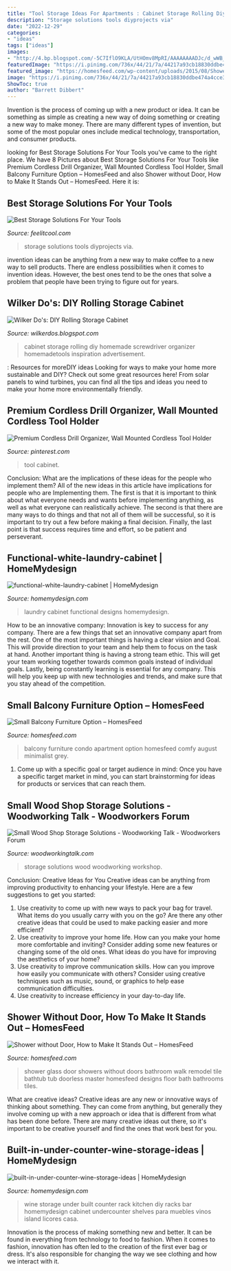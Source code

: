 ```yaml
---
title: "Tool Storage Ideas For Apartments : Cabinet Storage Rolling Diy Homemade Screwdriver Organizer Homemadetools Inspiration Advertisement"
description: "Storage solutions tools diyprojects via"
date: "2022-12-29"
categories:
- "ideas"
tags: ["ideas"]
images:
- "http://4.bp.blogspot.com/-5C7IflO9KLA/UtHOmv8MpRI/AAAAAAAADJc/d_wWB_8a25I/s1600/IMG_0016.jpg"
featuredImage: "https://i.pinimg.com/736x/44/21/7a/44217a93cb18830ddbe474a4cce36ce5.jpg"
featured_image: "https://homesfeed.com/wp-content/uploads/2015/08/Shower-without-door-with-transparent-glass-panels-and-multiple-showerheads-a-heldhand-showerhead-built-in-bathtub-fixture.jpg"
image: "https://i.pinimg.com/736x/44/21/7a/44217a93cb18830ddbe474a4cce36ce5.jpg"
ShowToc: true
author: "Barrett Dibbert"
---
```



Invention is the process of coming up with a new product or idea. It can be something as simple as creating a new way of doing something or creating a new way to make money. There are many different types of invention, but some of the most popular ones include medical technology, transportation, and consumer products.

	

		
looking for Best Storage Solutions For Your Tools you've came to the right place. We have 8 Pictures about Best Storage Solutions For Your Tools like Premium Cordless Drill Organizer, Wall Mounted Cordless Tool Holder, Small Balcony Furniture Option – HomesFeed and also Shower without Door, How to Make It Stands Out – HomesFeed. Here it is:
		
    
## Best Storage Solutions For Your Tools

<img loading=lazy src="http://feelitcool.com/wp-content/uploads/2017/06/best-storage-solutions-for-your-tools3.jpg" onerror="this.onerror=null;this.src='https://tse1.mm.bing.net/th?id=OIP.LSh0Nc4XpXBWkQ2LDe0LcgHaNJ&amp;pid=15.1';" alt="Best Storage Solutions For Your Tools">

_Source: feelitcool.com_

>storage solutions tools diyprojects via. 

	

invention ideas can be anything from a new way to make coffee to a new way to sell products. There are endless possibilities when it comes to invention ideas. However, the best ones tend to be the ones that solve a problem that people have been trying to figure out for years.

    
## Wilker Do&#039;s: DIY Rolling Storage Cabinet

<img loading=lazy src="http://4.bp.blogspot.com/-5C7IflO9KLA/UtHOmv8MpRI/AAAAAAAADJc/d_wWB_8a25I/s1600/IMG_0016.jpg" onerror="this.onerror=null;this.src='https://tse2.mm.bing.net/th?id=OIP.A3Y9y3zm1fD4-zbka1M4WwHaJ4&amp;pid=15.1';" alt="Wilker Do&#039;s: DIY Rolling Storage Cabinet">

_Source: wilkerdos.blogspot.com_

>cabinet storage rolling diy homemade screwdriver organizer homemadetools inspiration advertisement. 

	

: Resources for moreDIY ideas
Looking for ways to make your home more sustainable and DIY? Check out some great resources here! From solar panels to wind turbines, you can find all the tips and ideas you need to make your home more environmentally friendly.

    
## Premium Cordless Drill Organizer, Wall Mounted Cordless Tool Holder

<img loading=lazy src="https://i.pinimg.com/736x/44/21/7a/44217a93cb18830ddbe474a4cce36ce5.jpg" onerror="this.onerror=null;this.src='https://tse2.mm.bing.net/th?id=OIP.fj-5gclJU1L-lbKHK4c-kQHaJ3&amp;pid=15.1';" alt="Premium Cordless Drill Organizer, Wall Mounted Cordless Tool Holder">

_Source: pinterest.com_

>tool cabinet. 

	

Conclusion: What are the implications of these ideas for the people who implement them?
All of the new ideas in this article have implications for people who are Implementing them. The first is that it is important to think about what everyone needs and wants before implementing anything, as well as what everyone can realistically achieve. The second is that there are many ways to do things and that not all of them will be successful, so it is important to try out a few before making a final decision. Finally, the last point is that success requires time and effort, so be patient and perseverant.

    
## Functional-white-laundry-cabinet | HomeMydesign

<img loading=lazy src="https://homemydesign.com/wp-content/uploads/2015/06/functional-white-laundry-cabinet.jpg" onerror="this.onerror=null;this.src='https://tse4.mm.bing.net/th?id=OIP.PDPpXwQ1H7phyDZ9cqJRaAHaLH&amp;pid=15.1';" alt="functional-white-laundry-cabinet | HomeMydesign">

_Source: homemydesign.com_

>laundry cabinet functional designs homemydesign. 

	

How to be an innovative company:
Innovation is key to success for any company. There are a few things that set an innovative company apart from the rest. One of the most important things is having a clear vision and Goal. This will provide direction to your team and help them to focus on the task at hand. Another important thing is having a strong team ethic. This will get your team working together towards common goals instead of individual goals. Lastly, being constantly learning is essential for any company. This will help you keep up with new technologies and trends, and make sure that you stay ahead of the competition.

    
## Small Balcony Furniture Option – HomesFeed

<img loading=lazy src="https://homesfeed.com/wp-content/uploads/2015/11/Minimalist-Design-With-Grey-Small-Balcony-Furniture.jpg" onerror="this.onerror=null;this.src='https://tse4.mm.bing.net/th?id=OIP.Oy8UAObjMw1raKC9hvYXPwHaJ4&amp;pid=15.1';" alt="Small Balcony Furniture Option – HomesFeed">

_Source: homesfeed.com_

>balcony furniture condo apartment option homesfeed comfy august minimalist grey. 

	

1. Come up with a specific goal or target audience in mind: Once you have a specific target market in mind, you can start brainstorming for ideas for products or services that can reach them.

    
## Small Wood Shop Storage Solutions - Woodworking Talk - Woodworkers Forum

<img loading=lazy src="http://www.woodworkingtalk.com/attachments/f97/316594d1506023028-small-wood-shop-storage-solutions-ka8.jpg" onerror="this.onerror=null;this.src='https://tse2.mm.bing.net/th?id=OIP.gSBi7Cvt1ofJOjPtfAOyTgAAAA&amp;pid=15.1';" alt="Small Wood Shop Storage Solutions - Woodworking Talk - Woodworkers Forum">

_Source: woodworkingtalk.com_

>storage solutions wood woodworking workshop. 

	

Conclusion: Creative Ideas for You
Creative ideas can be anything from improving productivity to enhancing your lifestyle. Here are a few suggestions to get you started: 
1. Use creativity to come up with new ways to pack your bag for travel. What items do you usually carry with you on the go? Are there any other creative ideas that could be used to make packing easier and more efficient?
2. Use creativity to improve your home life. How can you make your home more comfortable and inviting? Consider adding some new features or changing some of the old ones. What ideas do you have for improving the aesthetics of your home? 
3. Use creativity to improve communication skills. How can you improve how easily you communicate with others? Consider using creative techniques such as music, sound, or graphics to help ease communication difficulties.
4. Use creativity to increase efficiency in your day-to-day life.

    
## Shower Without Door, How To Make It Stands Out – HomesFeed

<img loading=lazy src="https://homesfeed.com/wp-content/uploads/2015/08/Shower-without-door-with-transparent-glass-panels-and-multiple-showerheads-a-heldhand-showerhead-built-in-bathtub-fixture.jpg" onerror="this.onerror=null;this.src='https://tse2.mm.bing.net/th?id=OIP.ZfN_5DZ0vZAUlVQleiK0nQHaJ4&amp;pid=15.1';" alt="Shower without Door, How to Make It Stands Out – HomesFeed">

_Source: homesfeed.com_

>shower glass door showers without doors bathroom walk remodel tile bathtub tub doorless master homesfeed designs floor bath bathrooms tiles. 

	

What are creative ideas?
Creative ideas are any new or innovative ways of thinking about something. They can come from anything, but generally they involve coming up with a new approach or idea that is different from what has been done before. There are many creative ideas out there, so it's important to be creative yourself and find the ones that work best for you.

    
## Built-in-under-counter-wine-storage-ideas | HomeMydesign

<img loading=lazy src="https://homemydesign.com/wp-content/uploads/2015/05/built-in-under-counter-wine-storage-ideas.jpg" onerror="this.onerror=null;this.src='https://tse3.mm.bing.net/th?id=OIP.R3WwyCU-fFRGmePzaKznWgHaKL&amp;pid=15.1';" alt="built-in-under-counter-wine-storage-ideas | HomeMydesign">

_Source: homemydesign.com_

>wine storage under built counter rack kitchen diy racks bar homemydesign cabinet undercounter shelves para muebles vinos island licores casa. 

	

Innovation is the process of making something new and better. It can be found in everything from technology to food to fashion. When it comes to fashion, innovation has often led to the creation of the first ever bag or dress. It's also responsible for changing the way we see clothing and how we interact with it.

